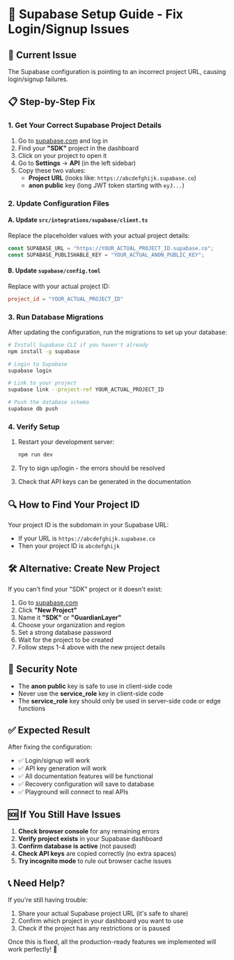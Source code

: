 # 🔧 Supabase Setup Guide - Fix Login/Signup Issues

## 🚨 **Current Issue**
The Supabase configuration is pointing to an incorrect project URL, causing login/signup failures.

## 📋 **Step-by-Step Fix**

### 1. **Get Your Correct Supabase Project Details**

1. Go to [supabase.com](https://supabase.com) and log in
2. Find your **"SDK"** project in the dashboard
3. Click on your project to open it
4. Go to **Settings** → **API** (in the left sidebar)
5. Copy these two values:
   - **Project URL** (looks like: `https://abcdefghijk.supabase.co`)
   - **anon public** key (long JWT token starting with `eyJ...`)

### 2. **Update Configuration Files**

#### A. Update `src/integrations/supabase/client.ts`
Replace the placeholder values with your actual project details:

```typescript
const SUPABASE_URL = "https://YOUR_ACTUAL_PROJECT_ID.supabase.co";
const SUPABASE_PUBLISHABLE_KEY = "YOUR_ACTUAL_ANON_PUBLIC_KEY";
```

#### B. Update `supabase/config.toml`
Replace with your actual project ID:

```toml
project_id = "YOUR_ACTUAL_PROJECT_ID"
```

### 3. **Run Database Migrations**

After updating the configuration, run the migrations to set up your database:

```bash
# Install Supabase CLI if you haven't already
npm install -g supabase

# Login to Supabase
supabase login

# Link to your project
supabase link --project-ref YOUR_ACTUAL_PROJECT_ID

# Push the database schema
supabase db push
```

### 4. **Verify Setup**

1. Restart your development server:
   ```bash
   npm run dev
   ```

2. Try to sign up/login - the errors should be resolved

3. Check that API keys can be generated in the documentation

## 🔍 **How to Find Your Project ID**

Your project ID is the subdomain in your Supabase URL:
- If your URL is `https://abcdefghijk.supabase.co`
- Then your project ID is `abcdefghijk`

## 🛠️ **Alternative: Create New Project**

If you can't find your "SDK" project or it doesn't exist:

1. Go to [supabase.com](https://supabase.com)
2. Click **"New Project"**
3. Name it **"SDK"** or **"GuardianLayer"**
4. Choose your organization and region
5. Set a strong database password
6. Wait for the project to be created
7. Follow steps 1-4 above with the new project details

## 🚨 **Security Note**

- The **anon public** key is safe to use in client-side code
- Never use the **service_role** key in client-side code
- The **service_role** key should only be used in server-side code or edge functions

## ✅ **Expected Result**

After fixing the configuration:
- ✅ Login/signup will work
- ✅ API key generation will work
- ✅ All documentation features will be functional
- ✅ Recovery configuration will save to database
- ✅ Playground will connect to real APIs

## 🆘 **If You Still Have Issues**

1. **Check browser console** for any remaining errors
2. **Verify project exists** in your Supabase dashboard
3. **Confirm database is active** (not paused)
4. **Check API keys** are copied correctly (no extra spaces)
5. **Try incognito mode** to rule out browser cache issues

## 📞 **Need Help?**

If you're still having trouble:
1. Share your actual Supabase project URL (it's safe to share)
2. Confirm which project in your dashboard you want to use
3. Check if the project has any restrictions or is paused

Once this is fixed, all the production-ready features we implemented will work perfectly! 🚀
